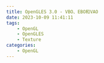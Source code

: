 ```yaml
---
title: OpenGLES 3.0 - VBO、EBO和VAO
date: 2023-10-09 11:41:11
tags:
    - OpenGL
    - OpenGLES
    - Texture
categories:
    - OpenGL
---
```

